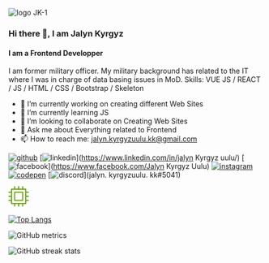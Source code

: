 ![logo JK-1](https://user-images.githubusercontent.com/87895714/132447091-22547072-a0cb-4ef8-994a-11f8e2fe7d86.png)
### Hi there 👋, I am Jalyn Kyrgyz
#### I am a Frontend Developper
I am former military officer. My military background has related to the IT where I was in charge of data basing issues in MoD. 
Skills: VUE JS / REACT / JS / HTML / CSS / Bootstrap /  Skeleton
- 🔭 I’m currently working on creating different Web Sites 
- 🌱 I’m currently learning JS 
- 👯 I’m looking to collaborate on Creating Web Sites 
- 💬 Ask me about Everything related to Frontend  
- 📫 How to reach me: jalyn.kyrgyzuulu.kk@gmail.com 


[<img src='https://cdn.jsdelivr.net/npm/simple-icons@3.0.1/icons/github.svg' alt='github' height='40'>](https://github.com/jalynkyrgyz)  [<img src='https://cdn.jsdelivr.net/npm/simple-icons@3.0.1/icons/linkedin.svg' alt='linkedin' height='40'>](https://www.linkedin.com/in/jalyn Kyrgyz uulu/)  [<img src='https://cdn.jsdelivr.net/npm/simple-icons@3.0.1/icons/facebook.svg' alt='facebook' height='40'>](https://www.facebook.com/Jalyn Kyrgyz Uulu)  [<img src='https://cdn.jsdelivr.net/npm/simple-icons@3.0.1/icons/instagram.svg' alt='instagram' height='40'>](https://www.instagram.com/jalynkyrgyz/)  [<img src='https://cdn.jsdelivr.net/npm/simple-icons@3.0.1/icons/codepen.svg' alt='codepen' height='40'>](https://codepen.io/jalyn)  [<img src='https://cdn.jsdelivr.net/npm/simple-icons@3.0.1/icons/discord.svg' alt='discord' height='40'>](jalyn. kyrgyzuulu. kk#5041)  

<a href='https://docs.github.com/en/developers'><img src='https://raw.githubusercontent.com/acervenky/animated-github-badges/master/assets/devbadge.gif' width='40' height='40'></a> 

[![Top Langs](https://github-readme-stats.vercel.app/api/top-langs/?username=jalynkyrgyz)](https://github.com/anuraghazra/github-readme-stats)

![GitHub metrics](https://metrics.lecoq.io/jalynkyrgyz)  

![GitHub streak stats](https://github-readme-streak-stats.herokuapp.com/?user=jalynkyrgyz)

